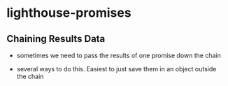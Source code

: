 # lighthouse-promises

## Chaining Results Data

- sometimes we need to pass the results of one promise down the chain

- several ways to do this.  Easiest to just save them in an object outside the chain